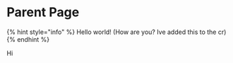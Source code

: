 # Parent Page

{% hint style="info" %}
Hello world! (How are you? Ive added this to the cr)
{% endhint %}

Hi
